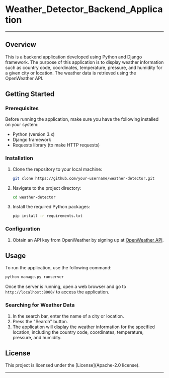 # Weather_Detector_Backend_Application

---

## Overview

This is a backend application developed using Python and Django framework. The purpose of this application is to display weather information such as country code, coordinates, temperature, pressure, and humidity for a given city or location. The weather data is retrieved using the OpenWeather API.

## Getting Started

### Prerequisites

Before running the application, make sure you have the following installed on your system:

- Python (version 3.x)
- Django framework
- Requests library (to make HTTP requests)

### Installation

1. Clone the repository to your local machine:

   ```bash
   git clone https://github.com/your-username/weather-detector.git
   ```

2. Navigate to the project directory:

   ```bash
   cd weather-detector
   ```

3. Install the required Python packages:

   ```bash
   pip install -r requirements.txt
   ```

### Configuration

1. Obtain an API key from OpenWeather by signing up at [OpenWeather API](https://openweathermap.org/).

## Usage

To run the application, use the following command:

```bash
python manage.py runserver
```

Once the server is running, open a web browser and go to `http://localhost:8000/` to access the application.

### Searching for Weather Data

1. In the search bar, enter the name of a city or location.
2. Press the "Search" button.
3. The application will display the weather information for the specified location, including the country code, coordinates, temperature, pressure, and humidity.

## License

This project is licensed under the [License](Apache-2.0 license).

---
